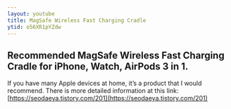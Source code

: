 ```yaml
---
layout: youtube
title: MagSafe Wireless Fast Charging Cradle
ytid: o56XR1pYZdw
---
```


## Recommended MagSafe Wireless Fast Charging Cradle for iPhone, Watch, AirPods 3 in 1.
If you have many Apple devices at home, it’s a product that I would recommend.
There is more detailed information at this link: [https://seodaeya.tistory.com/201](https://seodaeya.tistory.com/201)